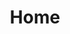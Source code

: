 ---
home: true
title: Home
heroImage: /images/arthas.png
heroText: null
tagline:   Java Diagnostic Tool
sidebar:   false
actions:
  - text: Quick Start
    link: /doc/quick-start.html
    type: primary
  - text: View on github
    link: https://github.com/alibaba/arthas
    type: secondary
features:
  - title: Dashboard
    details: View the operating status of the system in real time
  - title: Parameters/Return values/Exceptions
    details: View method parameters, return values and exceptions
  - title: Online hotswap
    details: jad/sc/redefine online hotswap
  - title: Class conflict
    details: Resolve the class conflict problem in seconds, locate the class loading path
  - title: Flame Graph
    details: Quickly locate application hotspots and generate flame graphs
  - title: WebConsole
    details: Online diagnosis
footer: Apache-2.0 license | Copyright 2018-present, Alibaba Middleware Group, and contributors
---